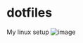# dotfiles
My linux setup
![image](https://github.com/mtlmacedo/dotfiles/assets/42045383/483dc174-200e-496d-8833-ef3183761aeb)

